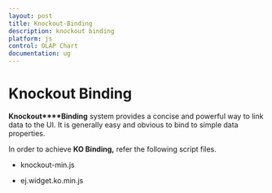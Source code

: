 ```yaml
---
layout: post
title: Knockout-Binding
description: knockout binding
platform: js
control: OLAP Chart
documentation: ug
---
```


# Knockout Binding

**Knockout****Binding** system provides a concise and powerful way to link data to the UI. It is generally easy and obvious to bind to simple data properties.

In order to achieve **KO Binding,** refer the following script files.

* knockout-min.js

* ej.widget.ko.min.js



